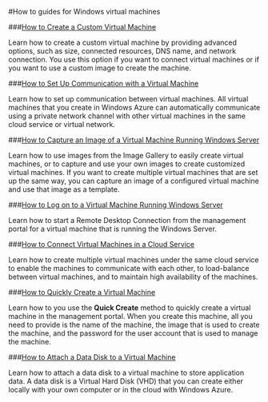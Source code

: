 <properties linkid="manage-windows-how-to" urlDisplayName="How to guides" pageTitle="Windows Azure Windows virtual machine how-to guides" metaKeywords="Azure VMs, Windows vms, Windows virtual machine, Azure virtual machine" metaDescription="Find topics about Windows virtual machines (VMs) on Windows Azure." metaCanonical="" disqusComments="0" umbracoNaviHide="0" />


#How to guides for Windows virtual machines


###[How to Create a Custom Virtual Machine](/en-us/manage/windows/how-to-guides/custom-create-a-vm/)

Learn how to create a custom virtual machine by providing advanced options, such as size, connected resources, DNS name, and network connection. You use this option if you want to connect virtual machines or if you want to use a custom image to create the machine.
 
###[How to Set Up Communication with a Virtual Machine](/en-us/manage/windows/how-to-guides/setup-endpoints/)
 
Learn how to set up communication between virtual machines. All virtual machines that you create in Windows Azure can automatically communicate using a private network channel with other virtual machines in the same cloud service or virtual network. 

###[How to Capture an Image of a Virtual Machine Running Windows Server](/en-us/manage/windows/how-to-guides/capture-an-image/)
 
Learn how to use images from the Image Gallery to easily create virtual machines, or to capture and use your own images to create customized virtual machines. If you want to create multiple virtual machines that are set up the same way, you can capture an image of a configured virtual machine and use that image as a template.

###[How to Log on to a Virtual Machine Running Windows Server](/en-us/manage/windows/how-to-guides/log-on-a-windows-vm/)
 
Learn how to start a Remote Desktop Connection from the management portal for a virtual machine that is running the Windows Server.

###[How to Connect Virtual Machines in a Cloud Service](/en-us/manage/windows/how-to-guides/connect-to-a-cloud-service/)
 
Learn how to create multiple virtual machines under the same cloud service to enable the machines to communicate with each other, to load-balance between virtual machines, and to maintain high availability of the machines.

###[How to Quickly Create a Virtual Machine](/en-us/manage/windows/how-to-guides/quickly-create-a-vm/)

Learn how to you use the **Quick Create** method to quickly create a virtual machine in the management portal. When you create this machine, all you need to provide is the name of the machine, the image that is used to create the machine, and the password for the user account that is used to manage the machine.

###[How to Attach a Data Disk to a Virtual Machine](/en-us/manage/windows/how-to-guides/attach-a-disk/)

Learn how to attach a data disk to a virtual machine to store application data. A data disk is a Virtual Hard Disk (VHD) that you can create either locally with your own computer or in the cloud with Windows Azure. 